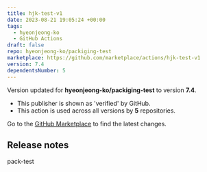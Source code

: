 ```yaml
---
title: hjk-test-v1
date: 2023-08-21 19:05:24 +00:00
tags:
  - hyeonjeong-ko
  - GitHub Actions
draft: false
repo: hyeonjeong-ko/packiging-test
marketplace: https://github.com/marketplace/actions/hjk-test-v1
version: 7.4
dependentsNumber: 5
---
```



Version updated for **hyeonjeong-ko/packiging-test** to version **7.4**.
- This publisher is shown as 'verified' by GitHub.
- This action is used across all versions by **5** repositories.

Go to the [GitHub Marketplace](https://github.com/marketplace/actions/hjk-test-v1) to find the latest changes.

## Release notes

pack-test
